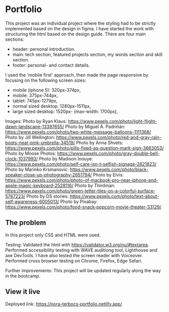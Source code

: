 # Portfolio

This project was an individual project where the styling had to be strictly implemented based on the design in figma.
I have started the work with structuring the html based on the design guide.
There are four main sections:

- header: personal introduction.
- main: tech section, featured projects section, my words section and skill section.
- footer: personal- and contact details.

I used the 'mobile first' approach, then made the page responsive by focusing on the following screen sizes:

- mobile (iphone 5): 320px-374px,
- mobile: 375px-744px,
- tablet: 745px-1279px,
- normal sized desktop: 1280px-1511px,
- large sized desktop: 1520px- (max-width: 1700px),

Images:
Photo by Ryan Klaus: https://www.pexels.com/photo/light-flight-dawn-landscape-13397655/
Photo by Miguel Á. Padriñán: https://www.pexels.com/photo/two-white-message-balloons-1111368/
Photo by Jill Wellington: https://www.pexels.com/photo/red-and-gray-rain-boots-near-pink-umbrella-34519/
Photo by Anna Shvets: https://www.pexels.com/photo/pills-fixed-as-question-mark-sign-3683053/
Photo by Moose Photos: https://www.pexels.com/photo/gray-double-bell-clock-1037993/
Photo by Madison Inouye: https://www.pexels.com/photo/self-care-isn-t-selfish-signage-2821823/
Photo by Marinko Krsmanovic: https://www.pexels.com/photo/black-speaker-close-up-photography-2651794/
Photo by Elvis: https://www.pexels.com/photo/photo-of-macbook-pro-near-iphone-and-apple-magic-keyboard-2528116/
Photo by Thirdman: https://www.pexels.com/photo/green-letter-tiles-on-a-colorful-surface-5767223/
Photo by DS stories: https://www.pexels.com/photo/text-about-self-awareness-6005013/
Photo by Pixabay: https://www.pexels.com/photo/food-snack-popcorn-movie-theater-33129/

## The problem

In this project only CSS and HTML were used.

Testing:
Validated the html with https://validator.w3.org/nu/#textarea.
Performed accessibility testing with WAVE auditiong tool, Lighthouse and axe DevTools.
I have also tested the screen reader with Voiceover.
Performed cross browser testing on Chrome, Firefox, Edge Safari.

Further improvements:
This project will be updated regularly along the way in the bootcamp.

## View it live

Deployed link: https://nora-terbocs-portfolio.netlify.app/
